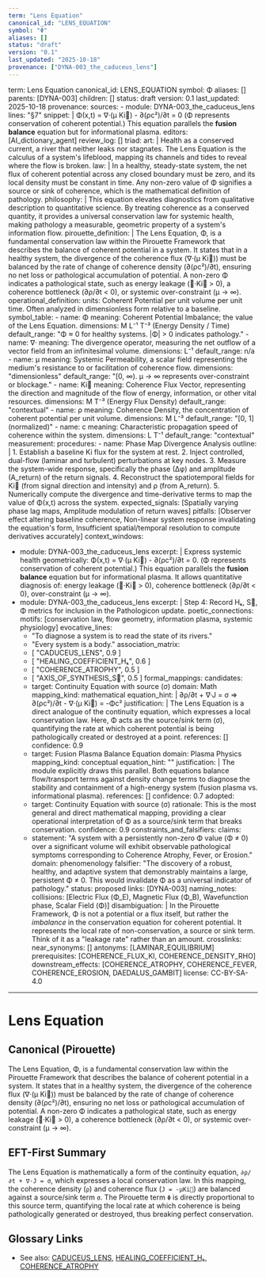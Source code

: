 ```yaml
---
term: "Lens Equation"
canonical_id: "LENS_EQUATION"
symbol: "Φ"
aliases: []
status: "draft"
version: "0.1"
last_updated: "2025-10-18"
provenance: ["DYNA-003_the_caduceus_lens"]
---
```


term: Lens Equation
canonical_id: LENS_EQUATION
symbol: Φ
aliases: []
parents: [DYNA-003]
children: []
status: draft
version: 0.1
last_updated: 2025-10-18
provenance:
  sources:
    - module: DYNA-003_the_caduceus_lens
      lines: "§7"
      snippet: |
        Φ(x,t) = ∇·(μ Ki⃗) - ∂(ρc²)/∂t = 0
        (Φ represents conservation of coherent potential.)
        This equation parallels the **fusion balance** equation but for informational plasma.
  editors: [AI_dictionary_agent]
  review_log: []
triad:
  art: |
    Health as a conserved current, a river that neither leaks nor stagnates. The Lens Equation is the calculus of a system's lifeblood, mapping its channels and tides to reveal where the flow is broken.
  law: |
    In a healthy, steady-state system, the net flux of coherent potential across any closed boundary must be zero, and its local density must be constant in time. Any non-zero value of Φ signifies a source or sink of coherence, which is the mathematical definition of pathology.
  philosophy: |
    This equation elevates diagnostics from qualitative description to quantitative science. By treating coherence as a conserved quantity, it provides a universal conservation law for systemic health, making pathology a measurable, geometric property of a system's information flow.
pirouette_definition: |
  The Lens Equation, Φ, is a fundamental conservation law within the Pirouette Framework that describes the balance of coherent potential in a system. It states that in a healthy system, the divergence of the coherence flux (∇·(μ Ki⃗)) must be balanced by the rate of change of coherence density (∂(ρc²)/∂t), ensuring no net loss or pathological accumulation of potential. A non-zero Φ indicates a pathological state, such as energy leakage (∇·Ki⃗ > 0), a coherence bottleneck (∂ρ/∂t < 0), or systemic over-constraint (μ → ∞).
operational_definition:
  units: Coherent Potential per unit volume per unit time. Often analyzed in dimensionless form relative to a baseline.
  symbol_table:
    - name: Φ
      meaning: Coherent Potential Imbalance; the value of the Lens Equation.
      dimensions: M L⁻¹ T⁻³ (Energy Density / Time)
      default_range: "Φ ≈ 0 for healthy systems. |Φ| > 0 indicates pathology."
    - name: ∇·
      meaning: The divergence operator, measuring the net outflow of a vector field from an infinitesimal volume.
      dimensions: L⁻¹
      default_range: n/a
    - name: μ
      meaning: Systemic Permeability, a scalar field representing the medium's resistance to or facilitation of coherence flow.
      dimensions: "dimensionless"
      default_range: "[0, ∞). μ → ∞ represents over-constraint or blockage."
    - name: Ki⃗
      meaning: Coherence Flux Vector, representing the direction and magnitude of the flow of energy, information, or other vital resources.
      dimensions: M T⁻³ (Energy Flux Density)
      default_range: "contextual"
    - name: ρ
      meaning: Coherence Density, the concentration of coherent potential per unit volume.
      dimensions: M L⁻³
      default_range: "[0, 1] (normalized)"
    - name: c
      meaning: Characteristic propagation speed of coherence within the system.
      dimensions: L T⁻¹
      default_range: "contextual"
  measurement:
    procedures:
      - name: Phase Map Divergence Analysis
        outline: |
          1.  Establish a baseline Ki flux for the system at rest.
          2.  Inject controlled, dual-flow (laminar and turbulent) perturbations at key nodes.
          3.  Measure the system-wide response, specifically the phase (∆φ) and amplitude (A_return) of the return signals.
          4.  Reconstruct the spatiotemporal fields for Ki⃗ (from signal direction and intensity) and ρ (from A_return).
          5.  Numerically compute the divergence and time-derivative terms to map the value of Φ(x,t) across the system.
        expected_signals: [Spatially varying phase lag maps, Amplitude modulation of return waves]
        pitfalls: [Observer effect altering baseline coherence, Non-linear system response invalidating the equation's form, Insufficient spatial/temporal resolution to compute derivatives accurately]
context_windows:
  - module: DYNA-003_the_caduceus_lens
    excerpt: |
      Express systemic health geometrically: Φ(x,t) = ∇·(μ Ki⃗) - ∂(ρc²)/∂t = 0. (Φ represents conservation of coherent potential.) This equation parallels the **fusion balance** equation but for informational plasma. It allows quantitative diagnosis of: energy leakage (∇·Ki⃗ > 0), coherence bottleneck (∂ρ/∂t < 0), over-constraint (μ → ∞).
  - module: DYNA-003_the_caduceus_lens
    excerpt: |
      Step 4: Record Hₖ, S⃗, Φ metrics for inclusion in the Pathologicon update.
poetic_connections:
  motifs: [conservation law, flow geometry, information plasma, systemic physiology]
  evocative_lines:
    - "To diagnose a system is to read the state of its rivers."
    - "Every system is a body."
  association_matrix:
    - [ "CADUCEUS_LENS", 0.9 ]
    - [ "HEALING_COEFFICIENT_Hₖ", 0.6 ]
    - [ "COHERENCE_ATROPHY", 0.5 ]
    - [ "AXIS_OF_SYNTHESIS_S⃗", 0.5 ]
formal_mappings:
  candidates:
    - target: Continuity Equation with source (σ)
      domain: Math
      mapping_kind: mathematical
      equation_hint: |
        ∂ρ/∂t + ∇·J = σ  =>  ∂(ρc²)/∂t - ∇·(μ Ki⃗) = -Φc²
      justification: |
        The Lens Equation is a direct analogue of the continuity equation, which expresses a local conservation law. Here, Φ acts as the source/sink term (σ), quantifying the rate at which coherent potential is being pathologically created or destroyed at a point.
      references: []
      confidence: 0.9
    - target: Fusion Plasma Balance Equation
      domain: Plasma Physics
      mapping_kind: conceptual
      equation_hint: ""
      justification: |
        The module explicitly draws this parallel. Both equations balance flow/transport terms against density change terms to diagnose the stability and containment of a high-energy system (fusion plasma vs. informational plasma).
      references: []
      confidence: 0.7
  adopted:
    - target: Continuity Equation with source (σ)
      rationale: This is the most general and direct mathematical mapping, providing a clear operational interpretation of Φ as a source/sink term that breaks conservation.
      confidence: 0.9
constraints_and_falsifiers:
  claims:
    - statement: "A system with a persistently non-zero Φ value (Φ ≠ 0) over a significant volume will exhibit observable pathological symptoms corresponding to Coherence Atrophy, Fever, or Erosion."
      domain: phenomenology
      falsifier: "The discovery of a robust, healthy, and adaptive system that demonstrably maintains a large, persistent Φ ≠ 0. This would invalidate Φ as a universal indicator of pathology."
      status: proposed
      links: [DYNA-003]
naming_notes:
  collisions: [Electric Flux (Φ_E), Magnetic Flux (Φ_B), Wavefunction phase, Scalar Field (Φ)]
  disambiguation: |
    In the Pirouette Framework, Φ is not a potential or a flux itself, but rather the *imbalance* in the conservation equation for coherent potential. It represents the local rate of non-conservation, a source or sink term. Think of it as a "leakage rate" rather than an amount.
crosslinks:
  near_synonyms: []
  antonyms: [LAMINAR_EQUILIBRIUM]
  prerequisites: [COHERENCE_FLUX_KI, COHERENCE_DENSITY_RHO]
  downstream_effects: [COHERENCE_ATROPHY, COHERENCE_FEVER, COHERENCE_EROSION, DAEDALUS_GAMBIT]
license: CC-BY-SA-4.0
---

# Lens Equation

## Canonical (Pirouette)
The Lens Equation, Φ, is a fundamental conservation law within the Pirouette Framework that describes the balance of coherent potential in a system. It states that in a healthy system, the divergence of the coherence flux (∇·(μ Ki⃗)) must be balanced by the rate of change of coherence density (∂(ρc²)/∂t), ensuring no net loss or pathological accumulation of potential. A non-zero Φ indicates a pathological state, such as energy leakage (∇·Ki⃗ > 0), a coherence bottleneck (∂ρ/∂t < 0), or systemic over-constraint (μ → ∞).

## EFT-First Summary
The Lens Equation is mathematically a form of the continuity equation, `∂ρ/∂t + ∇·J = σ`, which expresses a local conservation law. In this mapping, the coherence density (`ρ`) and coherence flux (`J = -μKi⃗`) are balanced against a source/sink term `σ`. The Pirouette term `Φ` is directly proportional to this source term, quantifying the local rate at which coherence is being pathologically generated or destroyed, thus breaking perfect conservation.

## Glossary Links
- See also: [CADUCEUS_LENS](link), [HEALING_COEFFICIENT_Hₖ](link), [COHERENCE_ATROPHY](link)